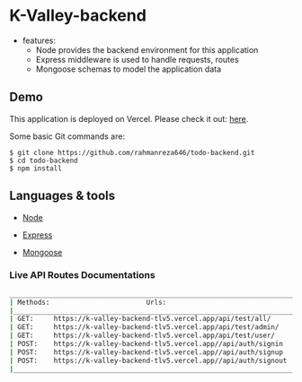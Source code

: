 # K-Valley-backend


* features:
  * Node provides the backend environment for this application
  * Express middleware is used to handle requests, routes
  * Mongoose schemas to model the application data

## Demo

This application is deployed on Vercel. Please check it out: [here]().

Some basic Git commands are:

```
$ git clone https://github.com/rahmanreza646/todo-backend.git
$ cd todo-backend
$ npm install
```

## Languages & tools

- [Node](https://nodejs.org/en/)

- [Express](https://expressjs.com/)

- [Mongoose](https://mongoosejs.com/)

### Live API Routes Documentations

```sh
_______________________________________________________________________________________________________
| Methods:                        Urls:                                           //Actions           |
|_____________________________________________________________________________________________________|
| GET:     https://k-valley-backend-tlv5.vercel.app/api/test/all/         // retrive public content   |
| GET:     https://k-valley-backend-tlv5.vercel.app/api/test/admin/       // access Admin’s content   |
| GET:     https://k-valley-backend-tlv5.vercel.app/api/test/user/        // access User’s content    |
| POST:    https://k-valley-backend-tlv5.vercel.app//api/auth/signin      // login the account        |
| POST:    https://k-valley-backend-tlv5.vercel.app//api/auth/signup       // signup new account      |
| POST:    https://k-valley-backend-tlv5.vercel.app//api/auth/signout      // logout the account      |
|_____________________________________________________________________________________________________|
```

